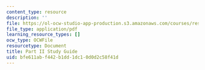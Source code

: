 ```yaml
---
content_type: resource
description: ''
file: https://ol-ocw-studio-app-production.s3.amazonaws.com/courses/res-18-006-calculus-revisited-single-variable-calculus-fall-2010/bfe611abf442b1dd1dc10d0d2c58f41d_MITRES_18_006_study_2.pdf
file_type: application/pdf
learning_resource_types: []
ocw_type: OCWFile
resourcetype: Document
title: Part II Study Guide
uid: bfe611ab-f442-b1dd-1dc1-0d0d2c58f41d
---
```

